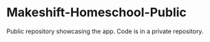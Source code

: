 # Makeshift-Homeschool-Public
Public repository showcasing the app. Code is in a private repository.
